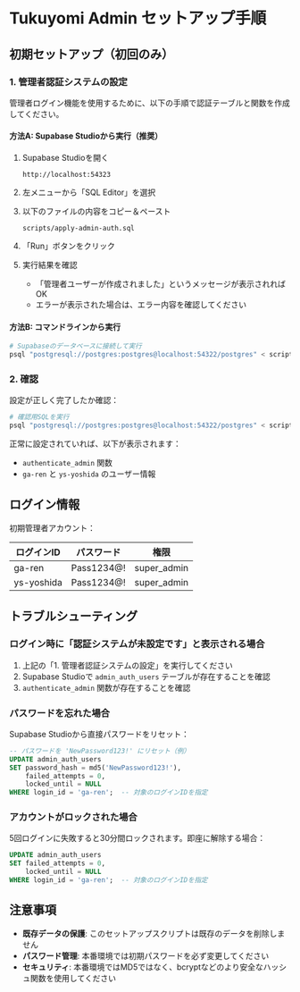 # Tukuyomi Admin セットアップ手順

## 初期セットアップ（初回のみ）

### 1. 管理者認証システムの設定

管理者ログイン機能を使用するために、以下の手順で認証テーブルと関数を作成してください。

#### 方法A: Supabase Studioから実行（推奨）

1. Supabase Studioを開く
   ```
   http://localhost:54323
   ```

2. 左メニューから「SQL Editor」を選択

3. 以下のファイルの内容をコピー＆ペースト
   ```
   scripts/apply-admin-auth.sql
   ```

4. 「Run」ボタンをクリック

5. 実行結果を確認
   - 「管理者ユーザーが作成されました」というメッセージが表示されればOK
   - エラーが表示された場合は、エラー内容を確認してください

#### 方法B: コマンドラインから実行

```bash
# Supabaseのデータベースに接続して実行
psql "postgresql://postgres:postgres@localhost:54322/postgres" < scripts/apply-admin-auth.sql
```

### 2. 確認

設定が正しく完了したか確認：

```bash
# 確認用SQLを実行
psql "postgresql://postgres:postgres@localhost:54322/postgres" < scripts/check-auth-function.sql
```

正常に設定されていれば、以下が表示されます：
- `authenticate_admin` 関数
- `ga-ren` と `ys-yoshida` のユーザー情報

## ログイン情報

初期管理者アカウント：

| ログインID | パスワード | 権限 |
|-----------|-----------|------|
| ga-ren | Pass1234@! | super_admin |
| ys-yoshida | Pass1234@! | super_admin |

## トラブルシューティング

### ログイン時に「認証システムが未設定です」と表示される場合

1. 上記の「1. 管理者認証システムの設定」を実行してください
2. Supabase Studioで `admin_auth_users` テーブルが存在することを確認
3. `authenticate_admin` 関数が存在することを確認

### パスワードを忘れた場合

Supabase Studioから直接パスワードをリセット：

```sql
-- パスワードを 'NewPassword123!' にリセット（例）
UPDATE admin_auth_users
SET password_hash = md5('NewPassword123!'),
    failed_attempts = 0,
    locked_until = NULL
WHERE login_id = 'ga-ren';  -- 対象のログインIDを指定
```

### アカウントがロックされた場合

5回ログインに失敗すると30分間ロックされます。即座に解除する場合：

```sql
UPDATE admin_auth_users
SET failed_attempts = 0,
    locked_until = NULL
WHERE login_id = 'ga-ren';  -- 対象のログインIDを指定
```

## 注意事項

- **既存データの保護**: このセットアップスクリプトは既存のデータを削除しません
- **パスワード管理**: 本番環境では初期パスワードを必ず変更してください
- **セキュリティ**: 本番環境ではMD5ではなく、bcryptなどのより安全なハッシュ関数を使用してください